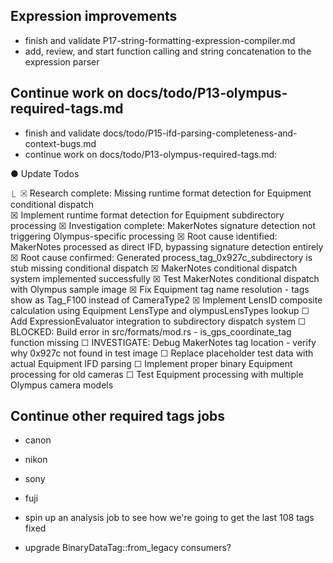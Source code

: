## Expression improvements

- finish and validate P17-string-formatting-expression-compiler.md
- add, review, and start function calling and string concatenation to the expression parser

## Continue work on docs/todo/P13-olympus-required-tags.md
- finish and validate docs/todo/P15-ifd-parsing-completeness-and-context-bugs.md
- continue work on docs/todo/P13-olympus-required-tags.md:
  
● Update Todos

  ⎿  ☒ Research complete: Missing runtime format detection for Equipment conditional dispatch              
     ☒ Implement runtime format detection for Equipment subdirectory processing
     ☒ Investigation complete: MakerNotes signature detection not triggering Olympus-specific processing
     ☒ Root cause identified: MakerNotes processed as direct IFD, bypassing signature detection entirely
     ☒ Root cause confirmed: Generated process_tag_0x927c_subdirectory is stub missing conditional dispatch
     ☒ MakerNotes conditional dispatch system implemented successfully
     ☒ Test MakerNotes conditional dispatch with Olympus sample image
     ☒ Fix Equipment tag name resolution - tags show as Tag_F100 instead of CameraType2
     ☒ Implement LensID composite calculation using Equipment LensType and olympusLensTypes lookup
     ☐ Add ExpressionEvaluator integration to subdirectory dispatch system
     ☐ BLOCKED: Build error in src/formats/mod.rs - is_gps_coordinate_tag function missing
     ☐ INVESTIGATE: Debug MakerNotes tag location - verify why 0x927c not found in test image
     ☐ Replace placeholder test data with actual Equipment IFD parsing
     ☐ Implement proper binary Equipment processing for old cameras
     ☐ Test Equipment processing with multiple Olympus camera models

## Continue other required tags jobs

- canon
- nikon
- sony
- fuji


- spin up an analysis job to see how we're going to get the last 108 tags fixed

- upgrade BinaryDataTag::from_legacy consumers?